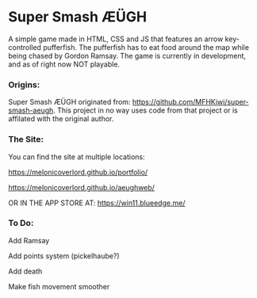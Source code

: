 # Super Smash ÆÜGH

A simple game made in HTML, CSS and JS that features an arrow key-controlled pufferfish. The pufferfish has to eat food around the map while being chased by Gordon Ramsay. The game is currently in development, and as of right now NOT playable.

### Origins:
Super Smash ÆÜGH originated from: https://github.com/MFHKiwi/super-smash-aeugh.
This project in no way uses code from that project or is affilated with the original author.

### The Site:
You can find the site at multiple locations:

https://melonicoverlord.github.io/portfolio/

https://melonicoverlord.github.io/aeughweb/

OR IN THE APP STORE AT: https://win11.blueedge.me/

### To Do:
Add Ramsay

Add points system (pickelhaube?)

Add death

Make fish movement smoother
